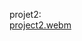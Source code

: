 projet2:
<br>
[project2.webm](https://github.com/MahdiLcoder/html-css/assets/113045607/5d7b9aa6-fba8-4886-9636-2160a66db8ba)

